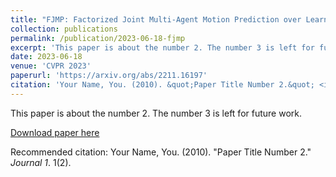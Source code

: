 ```yaml
---
title: "FJMP: Factorized Joint Multi-Agent Motion Prediction over Learned Directed Acyclic Interaction Graphs"
collection: publications
permalink: /publication/2023-06-18-fjmp
excerpt: 'This paper is about the number 2. The number 3 is left for future work.'
date: 2023-06-18
venue: 'CVPR 2023'
paperurl: 'https://arxiv.org/abs/2211.16197'
citation: 'Your Name, You. (2010). &quot;Paper Title Number 2.&quot; <i>Journal 1</i>. 1(2).'
---
```

This paper is about the number 2. The number 3 is left for future work.

[Download paper here](http://academicpages.github.io/files/paper2.pdf)

Recommended citation: Your Name, You. (2010). "Paper Title Number 2." <i>Journal 1</i>. 1(2).
